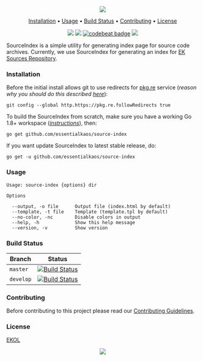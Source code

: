 <p align="center"><a href="#readme"><img src="https://gh.kaos.st/source-index.svg"/></a></p>

<p align="center"><a href="#installation">Installation</a> • <a href="#usage">Usage</a> • <a href="#build-status">Build Status</a> • <a href="#contributing">Contributing</a> • <a href="#license">License</a></p>

<p align="center">
  <a href="https://travis-ci.org/essentialkaos/source-index"><img src="https://travis-ci.org/essentialkaos/source-index.svg"></a>
  <a href="https://goreportcard.com/report/github.com/essentialkaos/source-index"><img src="https://goreportcard.com/badge/github.com/essentialkaos/source-index"></a>
  <a href="https://codebeat.co/projects/github-com-essentialkaos-source-index-master"><img alt="codebeat badge" src="https://codebeat.co/badges/dec317bf-9da2-4d56-ab9b-a31dde545285" /></a>
  <a href="https://essentialkaos.com/ekol"><img src="https://gh.kaos.st/ekol.svg"></a>
</p>

SourceIndex is a simple utility for generating index page for source code archives. Currently, we use SourceIndex for generating an index for [EK Sources Repository](https://source.kaos.st).

### Installation

Before the initial install allows git to use redirects for [pkg.re](https://github.com/essentialkaos/pkgre) service (_reason why you should do this described [here](https://github.com/essentialkaos/pkgre#git-support)_):

```
git config --global http.https://pkg.re.followRedirects true
```

To build the SourceIndex from scratch, make sure you have a working Go 1.8+ workspace (_[instructions](https://golang.org/doc/install)_), then:

```
go get github.com/essentialkaos/source-index
```

If you want update SourceIndex to latest stable release, do:

```
go get -u github.com/essentialkaos/source-index
```

### Usage

```
Usage: source-index {options} dir

Options

  --output, -o file      Output file (index.html by default)
  --template, -t file    Template (template.tpl by default)
  --no-color, -nc        Disable colors in output
  --help, -h             Show this help message
  --version, -v          Show version

```

### Build Status

| Branch | Status |
|------------|--------|
| `master` | [![Build Status](https://travis-ci.org/essentialkaos/source-index.svg?branch=master)](https://travis-ci.org/essentialkaos/source-index) |
| `develop` | [![Build Status](https://travis-ci.org/essentialkaos/source-index.svg?branch=develop)](https://travis-ci.org/essentialkaos/source-index) |

### Contributing

Before contributing to this project please read our [Contributing Guidelines](https://github.com/essentialkaos/contributing-guidelines#contributing-guidelines).

### License

[EKOL](https://essentialkaos.com/ekol)

<p align="center"><a href="https://essentialkaos.com"><img src="https://gh.kaos.st/ekgh.svg"/></a></p>
